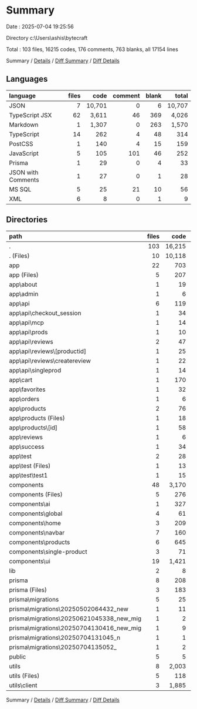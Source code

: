 # Summary

Date : 2025-07-04 19:25:56

Directory c:\\Users\\ashis\\bytecraft

Total : 103 files,  16215 codes, 176 comments, 763 blanks, all 17154 lines

Summary / [Details](details.md) / [Diff Summary](diff.md) / [Diff Details](diff-details.md)

## Languages
| language | files | code | comment | blank | total |
| :--- | ---: | ---: | ---: | ---: | ---: |
| JSON | 7 | 10,701 | 0 | 6 | 10,707 |
| TypeScript JSX | 62 | 3,611 | 46 | 369 | 4,026 |
| Markdown | 1 | 1,307 | 0 | 263 | 1,570 |
| TypeScript | 14 | 262 | 4 | 48 | 314 |
| PostCSS | 1 | 140 | 4 | 15 | 159 |
| JavaScript | 5 | 105 | 101 | 46 | 252 |
| Prisma | 1 | 29 | 0 | 4 | 33 |
| JSON with Comments | 1 | 27 | 0 | 1 | 28 |
| MS SQL | 5 | 25 | 21 | 10 | 56 |
| XML | 6 | 8 | 0 | 1 | 9 |

## Directories
| path | files | code | comment | blank | total |
| :--- | ---: | ---: | ---: | ---: | ---: |
| . | 103 | 16,215 | 176 | 763 | 17,154 |
| . (Files) | 10 | 10,118 | 4 | 284 | 10,406 |
| app | 22 | 703 | 19 | 82 | 804 |
| app (Files) | 5 | 207 | 5 | 19 | 231 |
| app\\about | 1 | 19 | 0 | 0 | 19 |
| app\\admin | 1 | 6 | 0 | 0 | 6 |
| app\\api | 6 | 119 | 2 | 22 | 143 |
| app\\api\\checkout_session | 1 | 34 | 1 | 4 | 39 |
| app\\api\\mcp | 1 | 14 | 1 | 2 | 17 |
| app\\api\\prods | 1 | 10 | 0 | 4 | 14 |
| app\\api\\reviews | 2 | 47 | 0 | 9 | 56 |
| app\\api\\reviews\\[productid] | 1 | 25 | 0 | 4 | 29 |
| app\\api\\reviews\\createreview | 1 | 22 | 0 | 5 | 27 |
| app\\api\\singleprod | 1 | 14 | 0 | 3 | 17 |
| app\\cart | 1 | 170 | 0 | 17 | 187 |
| app\\favorites | 1 | 32 | 0 | 5 | 37 |
| app\\orders | 1 | 6 | 0 | 0 | 6 |
| app\\products | 2 | 76 | 2 | 7 | 85 |
| app\\products (Files) | 1 | 18 | 0 | 2 | 20 |
| app\\products\\[id] | 1 | 58 | 2 | 5 | 65 |
| app\\reviews | 1 | 6 | 0 | 0 | 6 |
| app\\success | 1 | 34 | 1 | 8 | 43 |
| app\\test | 2 | 28 | 9 | 4 | 41 |
| app\\test (Files) | 1 | 13 | 9 | 2 | 24 |
| app\\test\\test1 | 1 | 15 | 0 | 2 | 17 |
| components | 48 | 3,170 | 33 | 325 | 3,528 |
| components (Files) | 5 | 276 | 6 | 37 | 319 |
| components\\ai | 1 | 327 | 0 | 14 | 341 |
| components\\global | 4 | 61 | 0 | 8 | 69 |
| components\\home | 3 | 209 | 1 | 8 | 218 |
| components\\navbar | 7 | 160 | 1 | 11 | 172 |
| components\\products | 6 | 645 | 25 | 60 | 730 |
| components\\single-product | 3 | 71 | 0 | 13 | 84 |
| components\\ui | 19 | 1,421 | 0 | 174 | 1,595 |
| lib | 2 | 8 | 0 | 4 | 12 |
| prisma | 8 | 208 | 21 | 16 | 245 |
| prisma (Files) | 3 | 183 | 0 | 6 | 189 |
| prisma\\migrations | 5 | 25 | 21 | 10 | 56 |
| prisma\\migrations\\20250502064432_new | 1 | 11 | 1 | 2 | 14 |
| prisma\\migrations\\20250621045338_new_mig | 1 | 2 | 8 | 1 | 11 |
| prisma\\migrations\\20250704130416_new_mig | 1 | 9 | 3 | 4 | 16 |
| prisma\\migrations\\20250704131045_n | 1 | 1 | 7 | 1 | 9 |
| prisma\\migrations\\20250704135052_ | 1 | 2 | 2 | 2 | 6 |
| public | 5 | 5 | 0 | 0 | 5 |
| utils | 8 | 2,003 | 99 | 52 | 2,154 |
| utils (Files) | 5 | 118 | 0 | 19 | 137 |
| utils\\client | 3 | 1,885 | 99 | 33 | 2,017 |

Summary / [Details](details.md) / [Diff Summary](diff.md) / [Diff Details](diff-details.md)